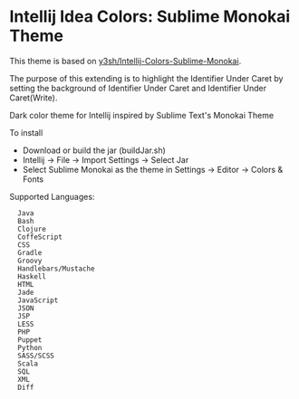 Intellij Idea Colors: Sublime Monokai Theme
==================================================

This theme is based on [y3sh/Intellij-Colors-Sublime-Monokai](https://github.com/y3sh/Intellij-Colors-Sublime-Monokai).

The purpose of this extending is to highlight the Identifier Under Caret by setting the background of Identifier Under Caret and Identifier Under Caret(Write).

Dark color theme for Intellij inspired by Sublime Text&#39;s Monokai Theme

To install 
- Download or build the jar (buildJar.sh)
- Intellij -> File -> Import Settings -> Select Jar
- Select Sublime Monokai as the theme in Settings -> Editor -> Colors & Fonts

Supported Languages:

	  Java
	  Bash
	  Clojure
	  CoffeScript
	  CSS
	  Gradle
	  Groovy
	  Handlebars/Mustache
	  Haskell
	  HTML
	  Jade
	  JavaScript
	  JSON
	  JSP
	  LESS
	  PHP
	  Puppet
	  Python
	  SASS/SCSS
	  Scala
	  SQL
	  XML
	  Diff